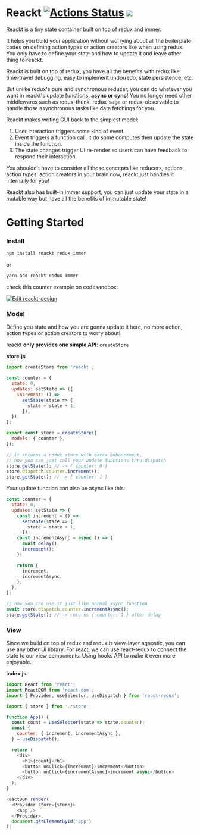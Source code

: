 # Reackt [![Actions Status](https://github.com/shadeofgod/reackt/workflows/test/badge.svg)](https://github.com/shadeofgod/reackt/actions) ![](https://img.shields.io/npm/l/reakt)

Reackt is a tiny state container built on top of redux and immer.

It helps you build your application without worrying about all the boilerplate codes on defining action types or action creators like when using redux. You only have to define your state and how to update it and leave other thing to reackt.

Reackt is built on top of redux, you have all the benefits with redux like time-travel debugging, easy to implement undo/redo, state persistence, etc.

But unlike redux's pure and synchronous reducer, you can do whatever you want in reackt's update functions, **async or sync**! You no longer need other middlewares such as redux-thunk, redux-saga or redux-observable to handle those asynchronous tasks like data fetchings for you.

Reackt makes writing GUI back to the simplest model:

1. User interaction triggers some kind of event.
2. Event triggers a function call, it do some computes then update the state inside the function.
3. The state changes trigger UI re-render so users can have feedback to respond their interaction.

You shouldn't have to consider all those concepts like reducers, actions, action types, action creators in your brain now, reackt just handles it internally for you!

Reackt also has built-in immer support, you can just update your state in a mutable way but have all the benefits of immutable state!

# Getting Started

### Install

```sh
npm install reackt redux immer
```

or

```sh
yarn add reackt redux immer
```

check this counter example on codesandbox:

[![Edit reackt-design](https://codesandbox.io/static/img/play-codesandbox.svg)](https://codesandbox.io/s/github/shadeofgod/reackt/tree/master/examples/counter?expanddevtools=1&fontsize=14&hidenavigation=1&theme=dark)

### Model

Define you state and how you are gonna update it here, no more action, action types or action creators to worry about!

reackt **only provides one simple API**: `createStore`

**store.js**

```js
import createStore from 'reackt';

const counter = {
  state: 0,
  updates: setState => ({
    increment: () =>
      setState(state => {
        state = state + 1;
      }),
  }),
};

export const store = createStore({
  models: { counter },
});

// it returns a redux store with extra enhancement,
// now you can just call your update functions thru dispatch
store.getState(); // -> { counter: 0 }
store.dispatch.counter.increment();
store.getState(); // -> { counter: 1 }
```

Your update function can also be async like this:

```js
const counter = {
  state: 0,
  updates: setState => {
    const increment = () =>
      setState(state => {
        state = state + 1;
      });
    const incrementAsync = async () => {
      await delay();
      increment();
    };

    return {
      increment,
      incrementAsync,
    };
  },
};

// now you can use it just like normal async function
await store.dispatch.counter.incrementAsync();
store.getState(); // -> returns { counter: 1 } after delay
```

### View

Since we build on top of redux and redux is view-layer agnostic, you can use any other UI library. For react, we can use react-redux to connect the state to our view components. Using hooks API to make it even more enjoyable.

**index.js**

```js
import React from 'react';
import ReactDOM from 'react-dom';
import { Provider, useSelector, useDispatch } from 'react-redux';

import { store } from './store';

function App() {
  const count = useSelector(state => state.counter);
  const {
    counter: { increment, incrementAsync },
  } = useDispatch();

  return (
    <div>
      <h1>{count}</h1>
      <button onClick={increment}>increment</button>
      <button onClick={incrementAsync}>increment async</button>
    </div>
  );
}

ReactDOM.render(
  <Provider store={store}>
    <App />
  </Provider>,
  document.getElementById('app')
);
```
